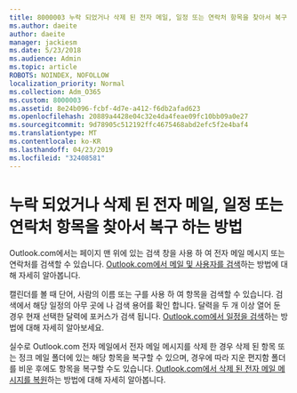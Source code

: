 ```yaml
---
title: 8000003 누락 되었거나 삭제 된 전자 메일, 일정 또는 연락처 항목을 찾아서 복구 하는 방법
ms.author: daeite
author: daeite
manager: jackiesm
ms.date: 5/23/2018
ms.audience: Admin
ms.topic: article
ROBOTS: NOINDEX, NOFOLLOW
localization_priority: Normal
ms.collection: Adm_O365
ms.custom: 8000003
ms.assetid: 8e24b096-fcbf-4d7e-a412-f6db2afad623
ms.openlocfilehash: 20889a4428e04c32e4da4feae09fc10bb09a0e27
ms.sourcegitcommit: 9d78905c512192ffc4675468abd2efc5f2e4baf4
ms.translationtype: MT
ms.contentlocale: ko-KR
ms.lasthandoff: 04/23/2019
ms.locfileid: "32408581"
---
```

# <a name="how-to-find-and-recover-missing-or-deleted-email-calendar-or-contacts-items"></a>누락 되었거나 삭제 된 전자 메일, 일정 또는 연락처 항목을 찾아서 복구 하는 방법

Outlook.com에서는 페이지 맨 위에 있는 검색 창을 사용 하 여 전자 메일 메시지 또는 연락처를 검색할 수 있습니다. [Outlook.com에서 메일 및 사용자를 검색](https://support.office.com/article/88108edf-028e-4306-b87e-7400bbb40aa7)하는 방법에 대해 자세히 알아봅니다.
  
캘린더를 볼 때 단어, 사람의 이름 또는 구를 사용 하 여 항목을 검색할 수 있습니다. 검색에서 해당 일정의 아무 곳에 나 검색 용어를 확인 합니다. 달력을 두 개 이상 열어 둔 경우 현재 선택한 달력에 포커스가 검색 됩니다. [Outlook.com에서 일정을 검색](https://support.office.com/article/5bc05289-c84c-4849-95a8-7eac05ed478a)하는 방법에 대해 자세히 알아보세요.
  
실수로 Outlook.com 전자 메일에서 전자 메일 메시지를 삭제 한 경우 삭제 된 항목 또는 정크 메일 폴더에 있는 해당 항목을 복구할 수 있으며, 경우에 따라 지운 편지함 폴더를 비운 후에도 항목을 복구할 수도 있습니다. [Outlook.com에서 삭제 된 전자 메일 메시지를 복원](https://support.office.com/article/cf06ab1b-ae0b-418c-a4d9-4e895f83ed50)하는 방법에 대해 자세히 알아봅니다.
  

